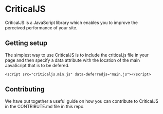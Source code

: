 # CriticalJS

CriticalJS is a JavaScript library which enables you to improve the perceived performance of your site.

## Getting setup

The simplest way to use CriticalJS is to include the critical.js file in your page and then specify a data attribute with the location of the main JavaScript that is to be defered.

```
<script src="criticaljs.min.js" data-deferredjs="main.js"></script>
```

## Contributing

We have put together a useful guide on how you can contribute to CriticalJS in the CONTRIBUTE.md file in this repo.